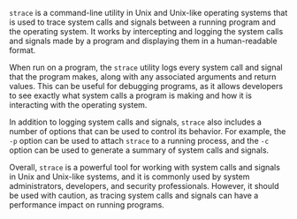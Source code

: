 `strace` is a command-line utility in Unix and Unix-like operating systems that is used to trace system calls and signals between a running program and the operating system. It works by intercepting and logging the system calls and signals made by a program and displaying them in a human-readable format.

When run on a program, the `strace` utility logs every system call and signal that the program makes, along with any associated arguments and return values. This can be useful for debugging programs, as it allows developers to see exactly what system calls a program is making and how it is interacting with the operating system.

In addition to logging system calls and signals, `strace` also includes a number of options that can be used to control its behavior. For example, the `-p` option can be used to attach `strace` to a running process, and the `-c` option can be used to generate a summary of system calls and signals.

Overall, `strace` is a powerful tool for working with system calls and signals in Unix and Unix-like systems, and it is commonly used by system administrators, developers, and security professionals. However, it should be used with caution, as tracing system calls and signals can have a performance impact on running programs.